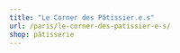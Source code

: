```yaml
---
title: "Le Corner des Pâtissier.e.s"
url: /paris/le-corner-des-patissier-e-s/
shop: pâtisserie
---
```

